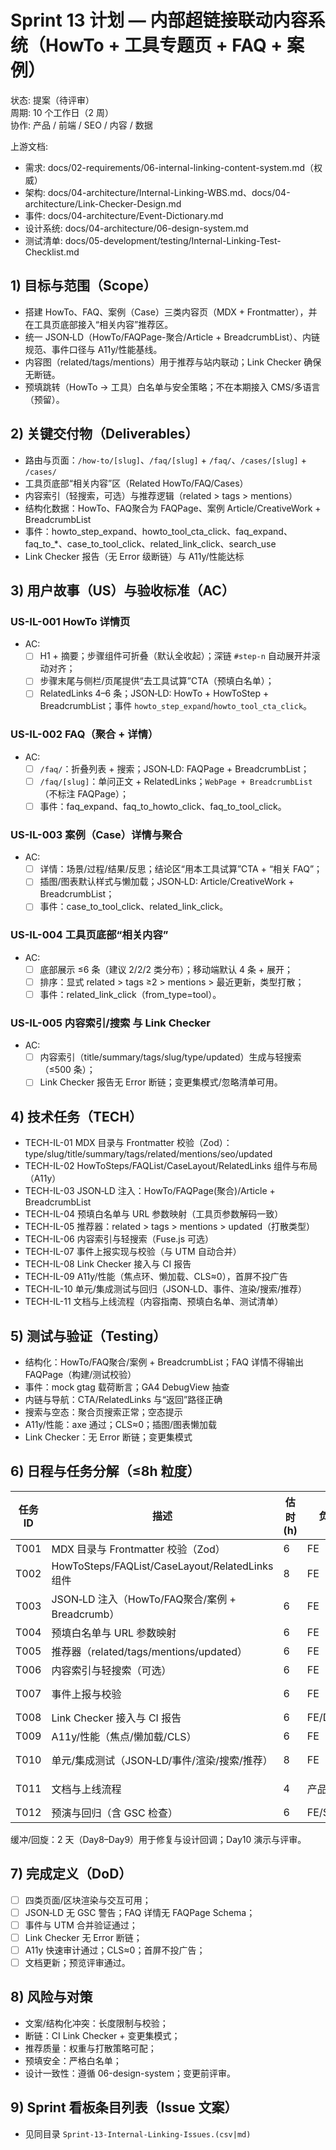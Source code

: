 # Sprint 13 计划 — 内部超链接联动内容系统（HowTo + 工具专题页 + FAQ + 案例）

状态: 提案（待评审）  
周期: 10 个工作日（2 周）  
协作: 产品 / 前端 / SEO / 内容 / 数据

上游文档:
- 需求: docs/02-requirements/06-internal-linking-content-system.md（权威）
- 架构: docs/04-architecture/Internal-Linking-WBS.md、docs/04-architecture/Link-Checker-Design.md
- 事件: docs/04-architecture/Event-Dictionary.md
- 设计系统: docs/04-architecture/06-design-system.md
- 测试清单: docs/05-development/testing/Internal-Linking-Test-Checklist.md

## 1) 目标与范围（Scope）
- 搭建 HowTo、FAQ、案例（Case）三类内容页（MDX + Frontmatter），并在工具页底部接入“相关内容”推荐区。
- 统一 JSON‑LD（HowTo/FAQPage-聚合/Article + BreadcrumbList）、内链规范、事件口径与 A11y/性能基线。
- 内容图（related/tags/mentions）用于推荐与站内联动；Link Checker 确保无断链。
- 预填跳转（HowTo → 工具）白名单与安全策略；不在本期接入 CMS/多语言（预留）。

## 2) 关键交付物（Deliverables）
- 路由与页面：`/how-to/[slug]`、`/faq/[slug]` + `/faq/`、`/cases/[slug]` + `/cases/`
- 工具页底部“相关内容”区（Related HowTo/FAQ/Cases）
- 内容索引（轻搜索，可选）与推荐逻辑（related > tags > mentions）
- 结构化数据：HowTo、FAQ聚合为 FAQPage、案例 Article/CreativeWork + BreadcrumbList
- 事件：howto_step_expand、howto_tool_cta_click、faq_expand、faq_to_*、case_to_tool_click、related_link_click、search_use
- Link Checker 报告（无 Error 级断链）与 A11y/性能达标

## 3) 用户故事（US）与验收标准（AC）

### US-IL-001 HowTo 详情页
- AC:
  - [ ] H1 + 摘要；步骤组件可折叠（默认全收起）；深链 `#step-n` 自动展开并滚动对齐；
  - [ ] 步骤末尾与侧栏/页尾提供“去工具试算”CTA（预填白名单）；
  - [ ] RelatedLinks 4–6 条；JSON‑LD: HowTo + HowToStep + BreadcrumbList；事件 `howto_step_expand`/`howto_tool_cta_click`。

### US-IL-002 FAQ（聚合 + 详情）
- AC:
  - [ ] `/faq/`：折叠列表 + 搜索；JSON‑LD: FAQPage + BreadcrumbList；
  - [ ] `/faq/[slug]`：单问正文 + RelatedLinks；`WebPage + BreadcrumbList`（不标注 FAQPage）；
  - [ ] 事件：faq_expand、faq_to_howto_click、faq_to_tool_click。

### US-IL-003 案例（Case）详情与聚合
- AC:
  - [ ] 详情：场景/过程/结果/反思；结论区“用本工具试算”CTA + “相关 FAQ”；
  - [ ] 插图/图表默认样式与懒加载；JSON‑LD: Article/CreativeWork + BreadcrumbList；
  - [ ] 事件：case_to_tool_click、related_link_click。

### US-IL-004 工具页底部“相关内容”
- AC:
  - [ ] 底部展示 ≤6 条（建议 2/2/2 类分布）；移动端默认 4 条 + 展开；
  - [ ] 排序：显式 related > tags ≥2 > mentions > 最近更新，类型打散；
  - [ ] 事件：related_link_click（from_type=tool）。

### US-IL-005 内容索引/搜索 与 Link Checker
- AC:
  - [ ] 内容索引（title/summary/tags/slug/type/updated）生成与轻搜索（≤500 条）；
  - [ ] Link Checker 报告无 Error 断链；变更集模式/忽略清单可用。

## 4) 技术任务（TECH）
- TECH-IL-01 MDX 目录与 Frontmatter 校验（Zod）：type/slug/title/summary/tags/related/mentions/seo/updated
- TECH-IL-02 HowToSteps/FAQList/CaseLayout/RelatedLinks 组件与布局（A11y）
- TECH-IL-03 JSON‑LD 注入：HowTo/FAQPage(聚合)/Article + BreadcrumbList
- TECH-IL-04 预填白名单与 URL 参数映射（工具页参数解码一致）
- TECH-IL-05 推荐器：related > tags > mentions > updated（打散类型）
- TECH-IL-06 内容索引与轻搜索（Fuse.js 可选）
- TECH-IL-07 事件上报实现与校验（与 UTM 自动合并）
- TECH-IL-08 Link Checker 接入与 CI 报告
- TECH-IL-09 A11y/性能（焦点环、懒加载、CLS≈0），首屏不投广告
- TECH-IL-10 单元/集成测试与回归（JSON‑LD、事件、渲染/搜索/推荐）
- TECH-IL-11 文档与上线流程（内容指南、预填白名单、测试清单）

## 5) 测试与验证（Testing）
- 结构化：HowTo/FAQ聚合/案例 + BreadcrumbList；FAQ 详情不得输出 FAQPage（构建/测试校验）
- 事件：mock gtag 载荷断言；GA4 DebugView 抽查
- 内链与导航：CTA/RelatedLinks 与“返回”路径正确
- 搜索与空态：聚合页搜索正常；空态提示
- A11y/性能：axe 通过；CLS≈0；插图/图表懒加载
- Link Checker：无 Error 断链；变更集模式

## 6) 日程与任务分解（≤8h 粒度）

| 任务ID | 描述 | 估时(h) | 负责人 | 依赖 | 检查点 |
|--------|------|---------|--------|------|--------|
| T001 | MDX 目录与 Frontmatter 校验（Zod） | 6 | FE | 无 | Day1 |
| T002 | HowToSteps/FAQList/CaseLayout/RelatedLinks 组件 | 8 | FE | T001 | Day2 |
| T003 | JSON‑LD 注入（HowTo/FAQ聚合/案例 + Breadcrumb） | 6 | FE | T002 | Day3 |
| T004 | 预填白名单与 URL 参数映射 | 6 | FE | T001 | Day3 |
| T005 | 推荐器（related/tags/mentions/updated） | 6 | FE | T002 | Day4 |
| T006 | 内容索引与轻搜索（可选） | 6 | FE | T001 | Day4 |
| T007 | 事件上报与校验 | 6 | FE | T002–T003 | Day4 |
| T008 | Link Checker 接入与 CI 报告 | 6 | FE/DevOps | T001 | Day5 |
| T009 | A11y/性能（焦点/懒加载/CLS） | 6 | FE | 并行 | Day5 |
| T010 | 单元/集成测试（JSON‑LD/事件/渲染/搜索/推荐） | 8 | FE | T002–T009 | Day6 |
| T011 | 文档与上线流程 | 4 | 产品/内容 | T001–T010 | Day6 |
| T012 | 预演与回归（含 GSC 检查） | 6 | FE/SEO | 全部 | Day7 |

缓冲/回旋：2 天（Day8–Day9）用于修复与设计回调；Day10 演示与评审。

## 7) 完成定义（DoD）
- [ ] 四类页面/区块渲染与交互可用；
- [ ] JSON‑LD 无 GSC 警告；FAQ 详情无 FAQPage Schema；
- [ ] 事件与 UTM 合并验证通过；
- [ ] Link Checker 无 Error 断链；
- [ ] A11y 快速审计通过；CLS≈0；首屏不投广告；
- [ ] 文档更新；预览评审通过。

## 8) 风险与对策
- 文案/结构化冲突：长度限制与校验；
- 断链：CI Link Checker + 变更集模式；
- 推荐质量：权重与打散策略可配；
- 预填安全：严格白名单；
- 设计一致性：遵循 06-design-system；变更前评审。

## 9) Sprint 看板条目列表（Issue 文案）
- 见同目录 `Sprint-13-Internal-Linking-Issues.(csv|md)`
